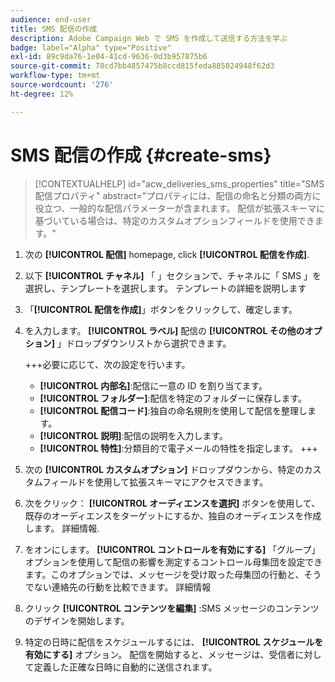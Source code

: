 ```yaml
---
audience: end-user
title: SMS 配信の作成
description: Adobe Campaign Web で SMS を作成して送信する方法を学ぶ
badge: label="Alpha" type="Positive"
exl-id: 89c9da76-1e04-41cd-9636-0d3b957875b6
source-git-commit: 78cd7bb4857475b8ccd815feda885024948f62d3
workflow-type: tm+mt
source-wordcount: '276'
ht-degree: 12%

---
```


# SMS 配信の作成 {#create-sms}

>[!CONTEXTUALHELP]
>id="acw_deliveries_sms_properties"
>title="SMS 配信プロパティ"
>abstract="プロパティには、配信の命名と分類の両方に役立つ、一般的な配信パラメーターが含まれます。 配信が拡張スキーマに基づいている場合は、特定のカスタムオプションフィールドを使用できます。"

1. 次の **[!UICONTROL 配信]** homepage, click **[!UICONTROL 配信を作成]**.

1. 以下 **[!UICONTROL チャネル]** 「 」セクションで、チャネルに「 SMS 」を選択し、テンプレートを選択します。 テンプレートの詳細を説明します

1. 「**[!UICONTROL 配信を作成]**」ボタンをクリックして、確定します。

1. を入力します。 **[!UICONTROL ラベル]** 配信の **[!UICONTROL その他のオプション]** 」ドロップダウンリストから選択できます。

   +++必要に応じて、次の設定を行います。
   * **[!UICONTROL 内部名]**:配信に一意の ID を割り当てます。
   * **[!UICONTROL フォルダー]**:配信を特定のフォルダーに保存します。
   * **[!UICONTROL 配信コード]**:独自の命名規則を使用して配信を整理します。
   * **[!UICONTROL 説明]**:配信の説明を入力します。
   * **[!UICONTROL 特性]**:分類目的で電子メールの特性を指定します。
+++

1. 次の **[!UICONTROL カスタムオプション]** ドロップダウンから、特定のカスタムフィールドを使用して拡張スキーマにアクセスできます。

1. 次をクリック： **[!UICONTROL オーディエンスを選択]** ボタンを使用して、既存のオーディエンスをターゲットにするか、独自のオーディエンスを作成します。 詳細情報.

1. をオンにします。 **[!UICONTROL コントロールを有効にする]** 「グループ」オプションを使用して配信の影響を測定するコントロール母集団を設定できます。このオプションでは、メッセージを受け取った母集団の行動と、そうでない連絡先の行動を比較できます。 詳細情報

1. クリック **[!UICONTROL コンテンツを編集]** :SMS メッセージのコンテンツのデザインを開始します。

1. 特定の日時に配信をスケジュールするには、 **[!UICONTROL スケジュールを有効にする]** オプション。 配信を開始すると、メッセージは、受信者に対して定義した正確な日時に自動的に送信されます。

